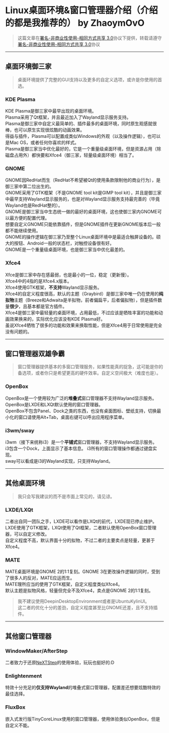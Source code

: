 # Linux桌面环境&窗口管理器介绍（介绍的都是我推荐的） by ZhaoymOvO
> 这篇文章在[署名-非商业性使用-相同方式共享 3.0](https://creativecommons.org/licenses/by-nc-sa/3.0/)协议下提供，转载请遵守[署名-非商业性使用-相同方式共享 3.0](https://creativecommons.org/licenses/by-nc-sa/3.0/)协议

---
## 桌面环境御三家
> 桌面环境提供了完整的GUI支持以及更多的自定义选项，或许是你使用的首选。

### KDE Plasma
KDE Plasma是御三家中最早出现的桌面环境。  
Plasma采用了Qt框架，并且最近加入了Wayland显示服务支持。  
Plasma是御三家中自定义最简单的、插件最多的桌面环境，同时原生观感就很棒，也可以原生实现很炫酷的动画效果。  
得益与插件，Plasma可以配置成类似Windows的外观（以及操作逻辑），也可以是Mac OS，或者任何你喜欢的样式。  
Plasma是御三家当中优化最好的，它是一个重量级桌面环境，但是资源占用（除磁盘占用外）都快要和Xfce4（御三家，轻量级桌面环境）相当了。

### GNOME
GNOME因RedHat而生（RedHat不希望被Qt的使用条款限制他的商业行为），是御三家中第二位出生的。  
GNOME采用了GTK框架（不是GNOME tool kit是GIMP tool kit），并且是御三家中最早支持Wayland显示服务的，也是对Wayland显示服务支持最完善的（毕竟Wayland也是RedHat整的）。  
GNOME是御三家当中生态统一做的最好的桌面环境，这也使御三家内GNOME可以最方便的配置代理。   
想要自定义GNOME只能依靠插件，但是GNOME插件在更新GNOME版本后一般都不能继续使用。  
GNOME的操作逻辑在御三家乃至整个Linux桌面环境中是最适合触屏设备的。硕大的按钮、Android一般的状态栏，对触控设备很有好。  
GNOME是一个重量级桌面环境，也是御三家当中优化最差的。

### Xfce4
Xfce是御三家中存在感最弱，也是最小的一位，稳定（更新慢）。  
Xfce4中的4指的是Xfce4.x版本。  
Xfce4使用GTK框架，**不支持**Wayland显示服务。  
Xfce4的自定义程度很高，默认的主题（Graybird）是御三家中唯一仍在使用的**纯拟物**主题（Breeze和Adwaita是半拟物，前者偏扁平，后者偏拟物），但是插件数量**很少**，且基本都是官方插件。  
Xfce4是御三家中最轻量的桌面环境，占用最低，不过应该是牺牲丰富的功能和动画效果换来的，实际优化应该没有KDE Plasma好。  
虽说Xfce4牺牲了很多的功能和效果来换取性能，但是Xfce4用于日常使用是完全没有问题的。

---
## 窗口管理器双雄争霸
> 窗口管理器提供基本的多窗口管理服务，如果性能真的捉急，这可能是你的备选项，或者你只是希望更高的硬件效率。自定义空间极大（难度也是）。

### OpenBox
OpenBox是一个使用较为广泛的**堆叠式**窗口管理器不支持Wayland显示服务。  
OpenBox是LXDE和LXQt默认使用的窗口管理器。  
OpenBox不包含Panel、Dock之类的东西，也没有桌面图标、壁纸支持，切换最小化的窗口请使用Alt+Tab，桌面右键可以呼出应用程序菜单。  
### i3wm/sway
i3wm（接下来统称i3）是一个**平铺式**窗口管理器，不支持Wayland显示服务。  
i3包含一个Dock，上面显示了基本信息。 
i3所有的窗口管理操作都通过键盘实现。  
sway可以看成是i3的Wayland实现，只支持Wayland。  

---
## 其他桌面环境
> 我只会写我建议的而不是市面上常见的，请见谅。

### LXDE/LXQt
二者出自同一团队之手，LXDE可以看作是LXQt的前代，LXDE现已停止维护。  
LXDE使用了GTK框架，LXQt使用了Qt框架，二者默认使用OpenBox窗口管理器，可以自定义修改。  
自定义程度不高，默认界面十分的拟物，不过二者的主要卖点是轻量，更甚于Xfce4。  
### MATE
MATE桌面环境是GNOME 2的1:1复刻。GNOME 3在更改操作逻辑的同时，受到了很多人的反对，MATE应运而生。  
MATE理所应当的使用了GTK框架，自定义程度类似Xfce4。  
默认主题是拟物风格，轻量但完全不及Xfce4，卖点是GNOME 2的1:1复刻。 
> 我不建议使用DeepinDesktopEnvironment或者是UbuntuKylinUI。  
> 这二者的优化十分的差劲，自定义程度甚至比GNOME还差，且不支持插件。  

---
## 其他窗口管理器
### WindowMaker/AfterStep
二者致力于还原[NeXTStep](https://m.wikipedia.org/wiki/NeXTSTEP)的使用体验，玩玩也挺好的:D  
### Enlightenment
特效十分充足的**仅支持Wayland**的堆叠式窗口管理器，配置差还想要炫酷特效的最佳选择。  
### FluxBox
嵌入式发行版TinyCoreLinux使用的窗口管理器，使用体验类似OpenBox，但是自定义不能。  
